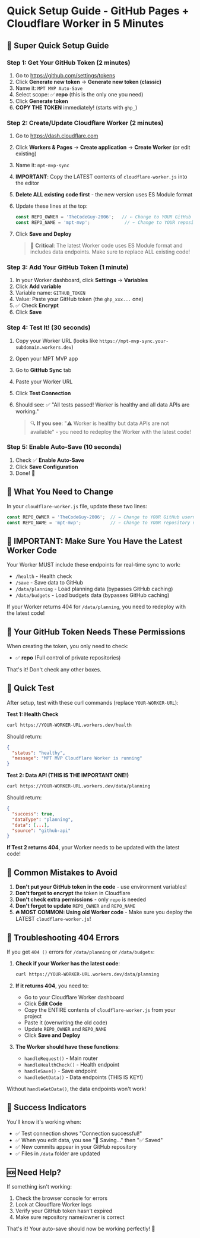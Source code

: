 # Quick Setup Guide - GitHub Pages + Cloudflare Worker in 5 Minutes

## 🚀 Super Quick Setup Guide

### Step 1: Get Your GitHub Token (2 minutes)
1. Go to https://github.com/settings/tokens
2. Click **Generate new token** → **Generate new token (classic)**
3. Name it: `MPT MVP Auto-Save`
4. Select scope: ✅ **repo** (this is the only one you need)
5. Click **Generate token**
6. **COPY THE TOKEN** immediately! (starts with `ghp_`)

### Step 2: Create/Update Cloudflare Worker (2 minutes)
1. Go to https://dash.cloudflare.com
2. Click **Workers & Pages** → **Create application** → **Create Worker** (or edit existing)
3. Name it: `mpt-mvp-sync`
4. **IMPORTANT**: Copy the LATEST contents of `cloudflare-worker.js` into the editor
5. **Delete ALL existing code first** - the new version uses ES Module format
6. Update these lines at the top:
   ```javascript
   const REPO_OWNER = 'TheCodeGuy-2006';   // ← Change to YOUR GitHub username
   const REPO_NAME = 'mpt-mvp';             // ← Change to YOUR repository name
   ```
7. Click **Save and Deploy**

   > 🚨 **Critical**: The latest Worker code uses ES Module format and includes data endpoints. Make sure to replace ALL existing code!

### Step 3: Add Your GitHub Token (1 minute)
1. In your Worker dashboard, click **Settings** → **Variables**
2. Click **Add variable**
3. Variable name: `GITHUB_TOKEN`
4. Value: Paste your GitHub token (the `ghp_xxx...` one)
5. ✅ Check **Encrypt**
6. Click **Save**

### Step 4: Test It! (30 seconds)
1. Copy your Worker URL (looks like `https://mpt-mvp-sync.your-subdomain.workers.dev`)
2. Open your MPT MVP app
3. Go to **GitHub Sync** tab
4. Paste your Worker URL
5. Click **Test Connection**
6. Should see: ✅ "All tests passed! Worker is healthy and all data APIs are working."

   > 🔍 **If you see**: "⚠️ Worker is healthy but data APIs are not available" - you need to redeploy the Worker with the latest code!

### Step 5: Enable Auto-Save (10 seconds)
1. Check ✅ **Enable Auto-Save**
2. Click **Save Configuration**
3. Done! 🎉

## 🔧 What You Need to Change

In your `cloudflare-worker.js` file, update these two lines:
```javascript
const REPO_OWNER = 'TheCodeGuy-2006';  // ← Change to YOUR GitHub username
const REPO_NAME = 'mpt-mvp';           // ← Change to YOUR repository name
```

## 🚨 IMPORTANT: Make Sure You Have the Latest Worker Code

Your Worker MUST include these endpoints for real-time sync to work:
- `/health` - Health check
- `/save` - Save data to GitHub
- `/data/planning` - Load planning data (bypasses GitHub caching)
- `/data/budgets` - Load budgets data (bypasses GitHub caching)

If your Worker returns 404 for `/data/planning`, you need to redeploy with the latest code!

## 🎯 Your GitHub Token Needs These Permissions

When creating the token, you only need to check:
- ✅ **repo** (Full control of private repositories)

That's it! Don't check any other boxes.

## 🧪 Quick Test

After setup, test with these curl commands (replace `YOUR-WORKER-URL`):

**Test 1: Health Check**
```bash
curl https://YOUR-WORKER-URL.workers.dev/health
```
Should return:
```json
{
  "status": "healthy",
  "message": "MPT MVP Cloudflare Worker is running"
}
```

**Test 2: Data API (THIS IS THE IMPORTANT ONE!)**
```bash
curl https://YOUR-WORKER-URL.workers.dev/data/planning
```
Should return:
```json
{
  "success": true,
  "dataType": "planning",
  "data": [...],
  "source": "github-api"
}
```

**If Test 2 returns 404**, your Worker needs to be updated with the latest code!

## 🚨 Common Mistakes to Avoid

1. **Don't put your GitHub token in the code** - use environment variables!
2. **Don't forget to encrypt** the token in Cloudflare
3. **Don't check extra permissions** - only `repo` is needed
4. **Don't forget to update** `REPO_OWNER` and `REPO_NAME`
5. **🔥 MOST COMMON: Using old Worker code** - Make sure you deploy the LATEST `cloudflare-worker.js`!

## 🔧 Troubleshooting 404 Errors

If you get `404 ()` errors for `/data/planning` or `/data/budgets`:

1. **Check if your Worker has the latest code**:
   ```bash
   curl https://YOUR-WORKER-URL.workers.dev/data/planning
   ```
   
2. **If it returns 404**, you need to:
   - Go to your Cloudflare Worker dashboard
   - Click **Edit Code**
   - Copy the ENTIRE contents of `cloudflare-worker.js` from your project
   - Paste it (overwriting the old code)
   - Update `REPO_OWNER` and `REPO_NAME`
   - Click **Save and Deploy**

3. **The Worker should have these functions**:
   - `handleRequest()` - Main router
   - `handleHealthCheck()` - Health endpoint
   - `handleSave()` - Save endpoint
   - `handleGetData()` - Data endpoints (THIS IS KEY!)

Without `handleGetData()`, the data endpoints won't work!

## 🎉 Success Indicators

You'll know it's working when:
- ✅ Test connection shows "Connection successful!"
- ✅ When you edit data, you see "💾 Saving..." then "✅ Saved"
- ✅ New commits appear in your GitHub repository
- ✅ Files in `/data` folder are updated

## 🆘 Need Help?

If something isn't working:
1. Check the browser console for errors
2. Look at Cloudflare Worker logs
3. Verify your GitHub token hasn't expired
4. Make sure repository name/owner is correct

That's it! Your auto-save should now be working perfectly! 🚀
